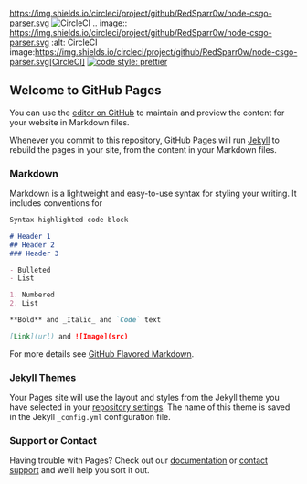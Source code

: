 https://img.shields.io/circleci/project/github/RedSparr0w/node-csgo-parser.svg
![CircleCI](https://img.shields.io/circleci/project/github/RedSparr0w/node-csgo-parser.svg)
.. image:: https://img.shields.io/circleci/project/github/RedSparr0w/node-csgo-parser.svg   :alt: CircleCI
image:https://img.shields.io/circleci/project/github/RedSparr0w/node-csgo-parser.svg[CircleCI]
[![code style: prettier](https://img.shields.io/badge/code_style-prettier-ff69b4.svg?style=flat-square)](https://github.com/prettier/prettier)
## Welcome to GitHub Pages

You can use the [editor on GitHub](https://github.com/BAAMOSK/teemak/edit/master/README.md) to maintain and preview the content for your website in Markdown files.

Whenever you commit to this repository, GitHub Pages will run [Jekyll](https://jekyllrb.com/) to rebuild the pages in your site, from the content in your Markdown files.

### Markdown

Markdown is a lightweight and easy-to-use syntax for styling your writing. It includes conventions for

```markdown
Syntax highlighted code block

# Header 1
## Header 2
### Header 3

- Bulleted
- List

1. Numbered
2. List

**Bold** and _Italic_ and `Code` text

[Link](url) and ![Image](src)
```

For more details see [GitHub Flavored Markdown](https://guides.github.com/features/mastering-markdown/).

### Jekyll Themes

Your Pages site will use the layout and styles from the Jekyll theme you have selected in your [repository settings](https://github.com/BAAMOSK/teemak/settings). The name of this theme is saved in the Jekyll `_config.yml` configuration file.

### Support or Contact

Having trouble with Pages? Check out our [documentation](https://help.github.com/categories/github-pages-basics/) or [contact support](https://github.com/contact) and we’ll help you sort it out.
